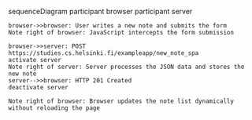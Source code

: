 sequenceDiagram
    participant browser
    participant server
    
    browser->>browser: User writes a new note and submits the form
    Note right of browser: JavaScript intercepts the form submission
    
    browser->>server: POST https://studies.cs.helsinki.fi/exampleapp/new_note_spa
    activate server
    Note right of server: Server processes the JSON data and stores the new note
    server-->>browser: HTTP 201 Created
    deactivate server
    
    Note right of browser: Browser updates the note list dynamically without reloading the page
